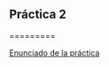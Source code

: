 ## Práctica 2
=========

[Enunciado de la práctica](https://lsi.ugr.es/jmantas/ppr/practicas/practicas.php?prac=prac02)

